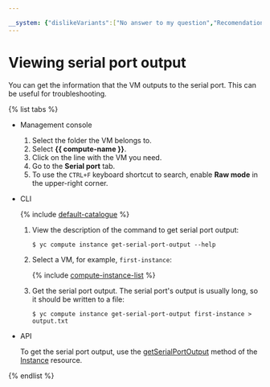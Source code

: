 ```yaml
---

__system: {"dislikeVariants":["No answer to my question","Recomendations didn't help","The content doesn't match title","Other"]}
---
```

# Viewing serial port output

You can get the information that the VM outputs to the serial port. This can be useful for troubleshooting.

{% list tabs %}

- Management console
  1. Select the folder the VM belongs to.
  1. Select **{{ compute-name }}**.
  1. Click on the line with the VM you need.
  1. Go to the **Serial port** tab.
  1. To use the `CTRL+F` keyboard shortcut to search, enable **Raw mode** in the upper-right corner.

- CLI

  {% include [default-catalogue](../../../_includes/default-catalogue.md) %}

  1. View the description of the command to get serial port output:

      ```
      $ yc compute instance get-serial-port-output --help
      ```

  1. Select a VM, for example, `first-instance`:

      {% include [compute-instance-list](../../_includes_service/compute-instance-list.md) %}

  1. Get the serial port output. The serial port's output is usually long, so it should be written to a file:

      ```
      $ yc compute instance get-serial-port-output first-instance > output.txt
      ```

- API

  To get the serial port output, use the [getSerialPortOutput](../../api-ref/Instance/getSerialPortOutput.md) method of the [Instance](../../api-ref/Instance/index.md) resource.

{% endlist %}

